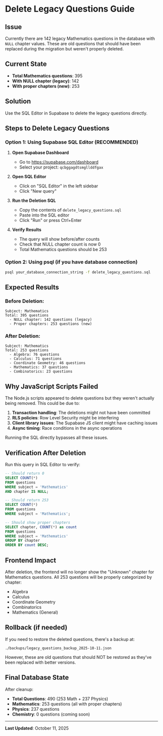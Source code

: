 # Delete Legacy Questions Guide

## Issue

Currently there are 142 legacy Mathematics questions in the database with `NULL` chapter values. These are old questions that should have been replaced during the migration but weren't properly deleted.

## Current State

- **Total Mathematics questions**: 395
- **With NULL chapter (legacy)**: 142
- **With proper chapters (new)**: 253

## Solution

Use the SQL Editor in Supabase to delete the legacy questions directly.

## Steps to Delete Legacy Questions

### Option 1: Using Supabase SQL Editor (RECOMMENDED)

1. **Open Supabase Dashboard**
   - Go to https://supabase.com/dashboard
   - Select your project: `qcbggagdtsmgllddfgax`

2. **Open SQL Editor**
   - Click on "SQL Editor" in the left sidebar
   - Click "New query"

3. **Run the Deletion SQL**
   - Copy the contents of `delete_legacy_questions.sql`
   - Paste into the SQL editor
   - Click "Run" or press Ctrl+Enter

4. **Verify Results**
   - The query will show before/after counts
   - Check that NULL chapter count is now 0
   - Total Mathematics questions should be 253

### Option 2: Using psql (if you have database connection)

```bash
psql your_database_connection_string -f delete_legacy_questions.sql
```

## Expected Results

### Before Deletion:
```
Subject: Mathematics
Total: 395 questions
  - NULL chapter: 142 questions (legacy)
  - Proper chapters: 253 questions (new)
```

### After Deletion:
```
Subject: Mathematics
Total: 253 questions
  - Algebra: 76 questions
  - Calculus: 71 questions
  - Coordinate Geometry: 46 questions
  - Mathematics: 37 questions
  - Combinatorics: 23 questions
```

## Why JavaScript Scripts Failed

The Node.js scripts appeared to delete questions but they weren't actually being removed. This could be due to:

1. **Transaction handling**: The deletions might not have been committed
2. **RLS policies**: Row Level Security might be interfering
3. **Client library issues**: The Supabase JS client might have caching issues
4. **Async timing**: Race conditions in the async operations

Running the SQL directly bypasses all these issues.

## Verification After Deletion

Run this query in SQL Editor to verify:

```sql
-- Should return 0
SELECT COUNT(*)
FROM questions
WHERE subject = 'Mathematics'
AND chapter IS NULL;

-- Should return 253
SELECT COUNT(*)
FROM questions
WHERE subject = 'Mathematics';

-- Should show proper chapters
SELECT chapter, COUNT(*) as count
FROM questions
WHERE subject = 'Mathematics'
GROUP BY chapter
ORDER BY count DESC;
```

## Frontend Impact

After deletion, the frontend will no longer show the "Unknown" chapter for Mathematics questions. All 253 questions will be properly categorized by chapter:

- Algebra
- Calculus
- Coordinate Geometry
- Combinatorics
- Mathematics (General)

## Rollback (if needed)

If you need to restore the deleted questions, there's a backup at:
```
./backups/legacy_questions_backup_2025-10-11.json
```

However, these are old questions that should NOT be restored as they've been replaced with better versions.

## Final Database State

After cleanup:
- **Total Questions**: 490 (253 Math + 237 Physics)
- **Mathematics**: 253 questions (all with proper chapters)
- **Physics**: 237 questions
- **Chemistry**: 0 questions (coming soon)

---

**Last Updated**: October 11, 2025
